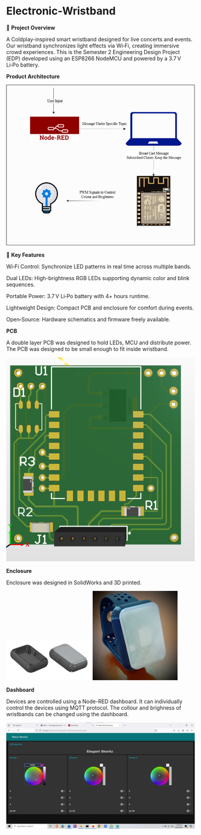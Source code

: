 # Electronic-Wristband
🔋 **Project Overview**

A Coldplay-inspired smart wristband designed for live concerts and events. Our wristband synchronizes light effects via Wi‑Fi, creating immersive crowd experiences. This is the Semester 2 Engineering Design Project (EDP) developed using an ESP8266 NodeMCU and powered by a 3.7 V Li‑Po battery.

**Product Architecture**

![Product Architecture](Images/architecture3.png)

🎯 **Key Features**

Wi‑Fi Control: Synchronize LED patterns in real time across multiple bands.

Dual LEDs: High-brightness RGB LEDs supporting dynamic color and blink sequences.

Portable Power: 3.7 V Li‑Po battery with 4+ hours runtime.

Lightweight Design: Compact PCB and enclosure for comfort during events.

Open‑Source: Hardware schematics and firmware freely available.

**PCB**

A double layer PCB was designed to hold LEDs, MCU and distribute power.
The PCB was designed to be small enough to fit inside wristband.

![PCB](Images/PCB.png)

**Enclosure**

Enclosure was designed in SolidWorks and 3D printed. 

<p float="left">
  <img src="Images/enclosure.png" width="45%" />
  <img src="Images/product.png" width="45%" />
</p>

**Dashboard**

Devices are controlled using a Node-RED dashboard. It can individually control the devices using MQTT protocol. The collour and brighness of wristbands can be changed using the dashboard.

![Dashboard](Images/dashboard.png)

